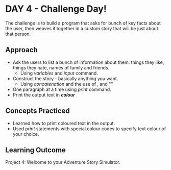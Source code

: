# DAY 4 - Challenge Day!
The challenge is to build a program that asks for bunch of key facts about the user, then weaves it together in a custom story that will be just about that person.
## Approach
- Ask the users to list a bunch of information about them: things they like, things they  hate, names of family and friends.
    - Using _variables_ and _input_ command.
- Construct the story - basically anything you want.
    - Using _concatenation_ and the use of , and ""
- One paragraph at a time using _print_ command.
- Print the output text in ***colour***
## Concepts Practiced
- Learned how to print coloured text in the output.
- Used _print_ statements with special colour codes to specify text colour of your choice.
## Learning Outcome
Project 4: Welcome to your Adventure Story Simulator.
